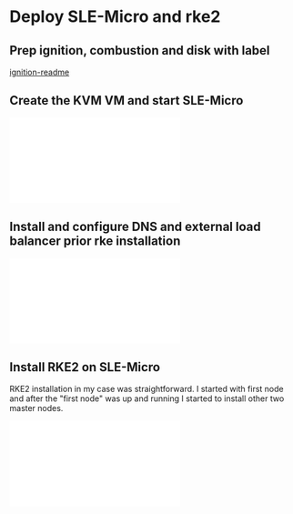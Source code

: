 # Deploy SLE-Micro and rke2

## Prep ignition, combustion and disk with label
[ignition-readme](./sle-micro/ignition/README.md)

## Create the KVM VM and start SLE-Micro
![libvirt-readme](./sle-micro/README.md)

## Install and configure DNS and external load balancer prior rke installation
![dnsmasq-and-haproxy](./haproxy/README.md)

## Install RKE2 on SLE-Micro
RKE2 installation in my case was straightforward. 
I started with first node and after the "first node" was up and running I started to install other two master nodes.

![install rke2](./rke2/README.md)

